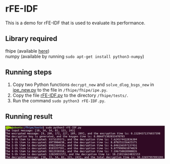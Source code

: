 # rFE-IDF
This is a demo for rFE-IDF that is used to evaluate its performance.

## Library required
fhipe (available [here](https://github.com/kevinlewi/fhipe)) <br>
numpy (available by running `sudo apt-get install python3-numpy`)

## Running steps
1. Copy two Python functions `decrypt_new` and `solve_dlog_bsgs_new` in [ipe_new.py](https://github.com/rFE-IDF-research/rFE-IDF/blob/main/ipe_new.py) to the file in `/fhipe/fhipe/ipe.py`.
2. Copy the file [rFE-IDF.py](https://github.com/rFE-IDF-research/rFE-IDF/blob/main/rFE-IDF.py) to the directory `/fhipe/tests/`.
3. Run the command `sudo python3 rFE-IDF.py`.

## Running result
![running result](https://github.com/rFE-IDF-research/rFE-IDF/blob/main/running%20result.png "Running Result")
